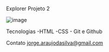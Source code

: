 Explorer Projeto 2

![image](https://user-images.githubusercontent.com/106777519/214739097-92429a8e-ac52-46b1-83ca-bed87449bd8a.png)

Tecnologias -HTML -CSS - Git e Github

Contato jorge.araujodasilva@gmail.com
